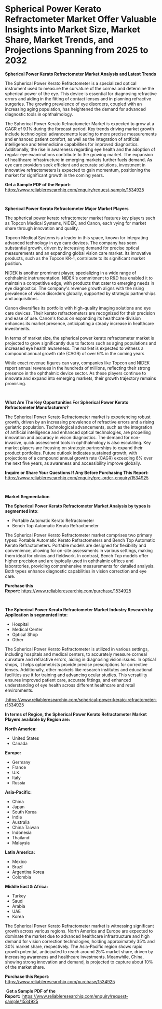 <p><h1>Spherical Power Kerato Refractometer Market Offer Valuable Insights into Market Size, Market Share, Market Trends, and Projections Spanning from 2025 to 2032</h1></p><p><strong>Spherical Power Kerato Refractometer Market Analysis and Latest Trends</strong></p>
<p><p>The Spherical Power Kerato Refractometer is a specialized optical instrument used to measure the curvature of the cornea and determine the spherical power of the eye. This device is essential for diagnosing refractive errors and aiding in the fitting of contact lenses and in planning refractive surgeries. The growing prevalence of eye disorders, coupled with an increasing aging population, has heightened the demand for advanced diagnostic tools in ophthalmology.</p><p>The Spherical Power Kerato Refractometer Market is expected to grow at a CAGR of 9.1% during the forecast period. Key trends driving market growth include technological advancements leading to more precise measurements and enhanced patient comfort, as well as the integration of artificial intelligence and telemedicine capabilities for improved diagnostics. Additionally, the rise in awareness regarding eye health and the adoption of regular eye examinations contribute to the growing market. The expansion of healthcare infrastructure in emerging markets further fuels demand. As eye care providers seek efficient and accurate solutions, investment in innovative refractometers is expected to gain momentum, positioning the market for significant growth in the coming years.</p></p>
<p><strong>Get a Sample PDF of the Report:&nbsp;</strong> <a href="https://www.reliableresearchiq.com/enquiry/request-sample/1534925?utm_campaign=2325&utm_medium=2&utm_source=Github&utm_content=ia&utm_term=14042025&utm_id=spherical-power-kerato-refractometer">https://www.reliableresearchiq.com/enquiry/request-sample/1534925</a></p>
<p>&nbsp;</p>
<p><strong>Spherical Power Kerato Refractometer Major Market Players</strong></p>
<p><p>The spherical power kerato refractometer market features key players such as Topcon Medical Systems, NIDEK, and Canon, each vying for market share through innovation and quality. </p><p>Topcon Medical Systems is a leader in this space, known for integrating advanced technology in eye care devices. The company has seen substantial growth, driven by increasing demand for precise optical measurements and an expanding global vision care market. Its innovative products, such as the Topcon KR-1, contribute to its significant market position.</p><p>NIDEK is another prominent player, specializing in a wide range of ophthalmic instrumentation. NIDEK's commitment to R&D has enabled it to maintain a competitive edge, with products that cater to emerging needs in eye diagnostics. The company's revenue growth aligns with the rising prevalence of vision disorders globally, supported by strategic partnerships and acquisitions.</p><p>Canon diversifies its portfolio with high-quality imaging solutions and eye care devices. Their kerato refractometers are recognized for their precision and ease of use. Canon's focus on expanding its healthcare division enhances its market presence, anticipating a steady increase in healthcare investments.</p><p>In terms of market size, the spherical power kerato refractometer market is projected to grow significantly due to factors such as aging populations and increased eye health awareness. The market is expected to witness a compound annual growth rate (CAGR) of over 6% in the coming years.</p><p>While exact revenue figures can vary, companies like Topcon and NIDEK report annual revenues in the hundreds of millions, reflecting their strong presence in the ophthalmic device sector. As these players continue to innovate and expand into emerging markets, their growth trajectory remains promising.</p></p>
<p>&nbsp;</p>
<p><strong>What Are The Key Opportunities For Spherical Power Kerato Refractometer Manufacturers?</strong></p>
<p><p>The Spherical Power Kerato Refractometer market is experiencing robust growth, driven by an increasing prevalence of refractive errors and a rising geriatric population. Technological advancements, such as the integration of artificial intelligence and enhanced optical technologies, are propelling innovation and accuracy in vision diagnostics. The demand for non-invasive, quick assessment tools in ophthalmology is also escalating. Key market players are focusing on strategic partnerships to expand their product portfolios. Future outlook indicates sustained growth, with projections of a compound annual growth rate (CAGR) exceeding 6% over the next five years, as awareness and accessibility improve globally.</p></p>
<p><strong>Inquire or Share Your Questions If Any Before Purchasing This Report:</strong> <a href="https://www.reliableresearchiq.com/enquiry/pre-order-enquiry/1534925?utm_campaign=2325&utm_medium=2&utm_source=Github&utm_content=ia&utm_term=14042025&utm_id=spherical-power-kerato-refractometer">https://www.reliableresearchiq.com/enquiry/pre-order-enquiry/1534925</a></p>
<p>&nbsp;</p>
<p><strong>Market Segmentation</strong></p>
<p><strong>The Spherical Power Kerato Refractometer Market Analysis by types is segmented into:</strong></p>
<p><ul><li>Portable Automatic Kerato Refractometer</li><li>Bench Top Automatic Kerato Refractometer</li></ul></p>
<p><p>The Spherical Power Kerato Refractometer market comprises two primary types: Portable Automatic Kerato Refractometers and Bench Top Automatic Kerato Refractometers. Portable models are designed for flexibility and convenience, allowing for on-site assessments in various settings, making them ideal for clinics and fieldwork. In contrast, Bench Top models offer higher precision and are typically used in ophthalmic offices and laboratories, providing comprehensive measurements for detailed analysis. Both types enhance diagnostic capabilities in vision correction and eye care.</p></p>
<p><strong>Purchase this Report:&nbsp;</strong><a href="https://www.reliableresearchiq.com/purchase/1534925?utm_campaign=2325&utm_medium=2&utm_source=Github&utm_content=ia&utm_term=14042025&utm_id=spherical-power-kerato-refractometer">https://www.reliableresearchiq.com/purchase/1534925</a></p>
<p>&nbsp;</p>
<p><strong>The Spherical Power Kerato Refractometer Market Industry Research by Application is segmented into:</strong></p>
<p><ul><li>Hospital</li><li>Medical Center</li><li>Optical Shop</li><li>Other</li></ul></p>
<p><p>The Spherical Power Kerato Refractometer is utilized in various settings, including hospitals and medical centers, to accurately measure corneal curvature and refractive errors, aiding in diagnosing vision issues. In optical shops, it helps optometrists provide precise prescriptions for corrective lenses. Additionally, other markets like research institutes and educational facilities use it for training and advancing ocular studies. This versatility ensures improved patient care, accurate fittings, and enhanced understanding of eye health across different healthcare and retail environments.</p></p>
<p><a href="https://www.reliableresearchiq.com/spherical-power-kerato-refractometer-r1534925?utm_campaign=2325&utm_medium=2&utm_source=Github&utm_content=ia&utm_term=14042025&utm_id=spherical-power-kerato-refractometer">&nbsp;https://www.reliableresearchiq.com/spherical-power-kerato-refractometer-r1534925</a></p>
<p><strong>In terms of Region, the Spherical Power Kerato Refractometer Market Players available by Region are:</strong></p>
<p>
    <p> <strong> North America: </strong>
        <ul>
            <li>United States</li>
            <li>Canada</li>
        </ul>
        </p> 
    <p> <strong> Europe: </strong>
        <ul>
            <li>Germany</li>
            <li>France</li>
            <li>U.K.</li>
            <li>Italy</li>
            <li>Russia</li>
        </ul>
        </p> 
    <p> <strong> Asia-Pacific: </strong>
        <ul>
            <li>China</li>
            <li>Japan</li>
            <li>South Korea</li>
            <li>India</li>
            <li>Australia</li>
            <li>China Taiwan</li>
            <li>Indonesia</li>
            <li>Thailand</li>
            <li>Malaysia</li>
        </ul>
        </p> 
    <p> <strong> Latin America: </strong>
        <ul>
            <li>Mexico</li>
            <li>Brazil</li>
            <li>Argentina Korea</li>
            <li>Colombia</li>
        </ul>
        </p> 
    <p> <strong> Middle East & Africa: </strong>
        <ul>
            <li>Turkey</li>
            <li>Saudi</li>
            <li>Arabia</li>
            <li>UAE</li>
            <li>Korea</li>
        </ul>
    </p>
    </p>
<p><p>The Spherical Power Kerato Refractometer market is witnessing significant growth across various regions. North America and Europe are expected to dominate the market due to advanced healthcare infrastructure and high demand for vision correction technologies, holding approximately 35% and 30% market share, respectively. The Asia-Pacific region shows rapid growth potential, anticipated to reach around 25% market share, driven by increasing awareness and healthcare investments. Meanwhile, China, showing strong innovation and demand, is projected to capture about 10% of the market share.</p></p>
<p><strong>Purchase this Report: </strong><a href="https://www.reliableresearchiq.com/purchase/1534925?utm_campaign=2325&utm_medium=2&utm_source=Github&utm_content=ia&utm_term=14042025&utm_id=spherical-power-kerato-refractometer">https://www.reliableresearchiq.com/purchase/1534925</a></p>
<p>&nbsp;<strong>Get a Sample PDF of the Report:&nbsp;&nbsp;</strong><a href="https://www.reliableresearchiq.com/enquiry/request-sample/1534925?utm_campaign=2325&utm_medium=2&utm_source=Github&utm_content=ia&utm_term=14042025&utm_id=spherical-power-kerato-refractometer">https://www.reliableresearchiq.com/enquiry/request-sample/1534925</a></p>
<p><strong></strong></p>
<p><p></p><p></p><p></p></p>